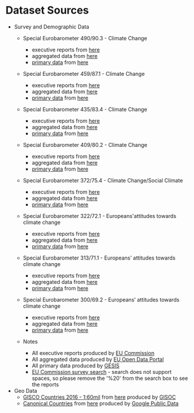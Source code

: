 # Dataset Sources

- Survey and Demographic Data
    - Special Eurobarometer 490/90.3 - Climate Change
        - executive reports from [here](https://ec.europa.eu/commfrontoffice/publicopinion/index.cfm/Survey/getSurveyDetail/surveyKy/2212)
        - aggregated data from [here](https://data.europa.eu/euodp/en/data/dataset/S2212_91_3_490_ENG)
        - [primary data](https://dbk.gesis.org/dbksearch/SDesc2.asp?db=E&no=7572) from [here](https://dbk.gesis.org/dbksearch/gdesc2.asp?db=e&no=0008)

    - Special Eurobarometer 459/87.1 - Climate Change
        - executive reports from [here](https://ec.europa.eu/commfrontoffice/publicopinion/index.cfm/Survey/getSurveyDetail/surveyKy/2140)
        - aggregated data from [here](https://data.europa.eu/euodp/en/data/dataset/S2140_87_1_459_ENG)
        - [primary data](https://dbk.gesis.org/dbksearch/SDesc2.asp?db=E&no=6861) from [here](https://dbk.gesis.org/dbksearch/gdesc2.asp?db=e&no=0008)

    - Special Eurobarometer 435/83.4 - Climate Change
        - executive reports from [here](https://ec.europa.eu/commfrontoffice/publicopinion/index.cfm/Survey/getSurveyDetail/surveyKy/2060)
        - aggregated data from [here](https://data.europa.eu/euodp/en/data/dataset/S2060_83_4_435_ENG)
        - [primary data](https://dbk.gesis.org/dbksearch/SDesc2.asp?db=E&no=6595) from [here](https://dbk.gesis.org/dbksearch/gdesc2.asp?db=e&no=0008)

    - Special Eurobarometer 409/80.2 - Climate Change
        - executive reports from [here](https://ec.europa.eu/commfrontoffice/publicopinion/index.cfm/Survey/getSurveyDetail/surveyKy/1084)
        - aggregated data from [here](https://data.europa.eu/euodp/en/data/dataset/S1084_80_2_409)
        - [primary data](https://dbk.gesis.org/dbksearch/SDesc2.asp?db=E&no=5877) from [here](https://dbk.gesis.org/dbksearch/gdesc2.asp?db=e&no=0008)

    - Special Eurobarometer 372/75.4 - Climate Change/Social Climate
        - executive reports from [here](https://ec.europa.eu/commfrontoffice/publicopinion/index.cfm/Survey/getSurveyDetail/surveyKy/1007)
        - aggregated data from [here](https://data.europa.eu/euodp/en/data/dataset/S1007_75_4_EBS372)
        - [primary data](https://dbk.gesis.org/dbksearch/SDesc2.asp?db=E&no=5564) from [here](https://dbk.gesis.org/dbksearch/gdesc2.asp?db=e&no=0008)

    - Special Eurobarometer 322/72.1 - Europeans'attitudes towards climate change
        - executive reports from [here](https://ec.europa.eu/commfrontoffice/publicopinion/index.cfm/Survey/getSurveyDetail/surveyKy/703)
        - aggregated data from [here](https://data.europa.eu/euodp/en/data/dataset/S703_72_1_EBS322)
        - [primary data](https://dbk.gesis.org/dbksearch/SDesc2.asp?db=E&no=4975) from [here](https://dbk.gesis.org/dbksearch/gdesc2.asp?db=e&no=0008)

    - Special Eurobarometer 313/71.1 - Europeans’ attitudes towards climate change
        - executive reports from [here](https://ec.europa.eu/commfrontoffice/publicopinion/index.cfm/Survey/getSurveyDetail/surveyKy/942)
        - aggregated data from [here](https://data.europa.eu/euodp/en/data/dataset/S942_71_1_EBS313)
        - [primary data](https://dbk.gesis.org/dbksearch/SDesc2.asp?db=E&no=4971) from [here](https://dbk.gesis.org/dbksearch/gdesc2.asp?db=e&no=0008)

    - Special Eurobarometer 300/69.2 - Europeans’ attitudes towards climate change
        - executive reports from [here](https://ec.europa.eu/commfrontoffice/publicopinion/index.cfm/Survey/getSurveyDetail/surveyKy/1461)
        - aggregated data from [here](https://data.europa.eu/euodp/en/data/dataset/S1461_69_2_300)
        - [primary data](https://dbk.gesis.org/dbksearch/SDesc2.asp?db=E&no=4744) from [here](https://dbk.gesis.org/dbksearch/gdesc2.asp?db=e&no=0008)

    - Notes
        - All executive reports produced by [EU Commission](https://ec.europa.eu/info/index_en)
        - All aggregated data produced by [EU Open Data Portal](https://data.europa.eu/euodp/en/home)
        - All primary data produced by [GESIS](https://www.gesis.org/home)
        - [EU Commission survey search](https://ec.europa.eu/commfrontoffice/publicopinion/index.cfm/Survey/index#search=climate%20change) - search does not support spaces, so please remove the '%20' from the search box to see the reports
- Geo Data
    - [GISCO Countries 2016 - 1:60mil](https://ec.europa.eu/eurostat/cache/GISCO/distribution/v2/countries/download/ref-countries-2016-60m.geojson.zip) from [here](https://ec.europa.eu/eurostat/web/gisco/geodata/reference-data/administrative-units-statistical-units/countries) produced by [GISOC](https://ec.europa.eu/eurostat/web/gisco)
    - [Canonical Countries](https://raw.githubusercontent.com/google/dspl/master/samples/google/canonical/countries.csv) from [here](https://github.com/google/dspl/blob/master/samples/google/canonical/) produced by [Google Public Data](https://developers.google.com/public-data)
